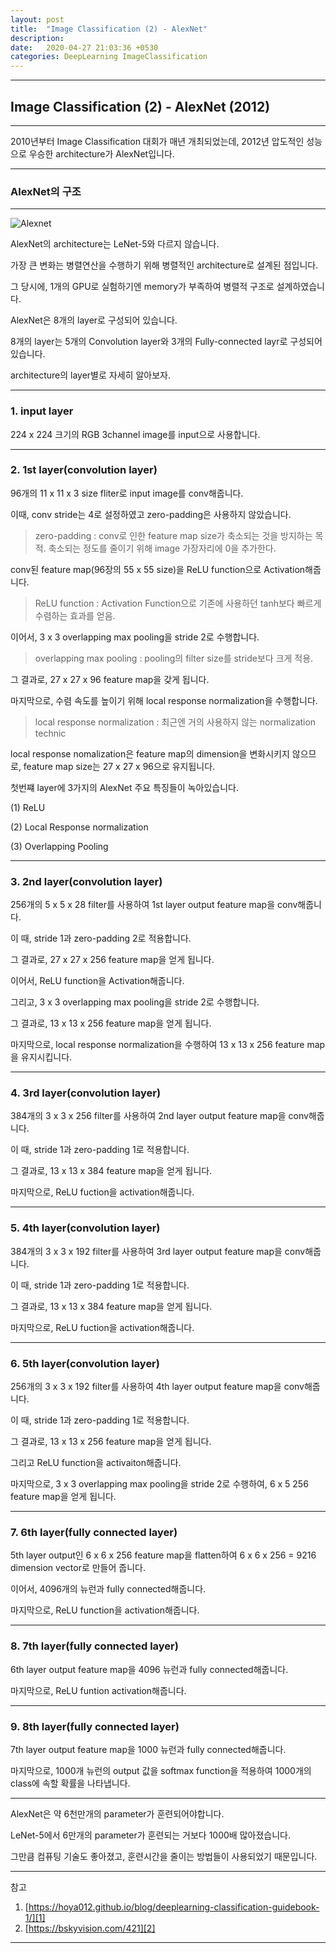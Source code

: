 ```yaml
---
layout: post
title:  "Image Classification (2) - AlexNet"
description: 
date:   2020-04-27 21:03:36 +0530
categories: DeepLearning ImageClassification
---
```

---

## Image Classification (2) -  AlexNet (2012)

---

2010년부터 Image Classification 대회가 매년 개최되었는데, 2012년 압도적인 성능으로 우승한 architecture가 AlexNet입니다.

---

### AlexNet의 구조

---

![Alexnet](https://i.imgur.com/l7J6lvu.png)


AlexNet의 architecture는 LeNet-5와 다르지 않습니다.

가장 큰 변화는 병렬연산을 수행하기 위해 병렬적인 architecture로 설계된 점입니다.

그 당시에, 1개의 GPU로 실험하기엔 memory가 부족하여 병렬적 구조로 설계하였습니다.

AlexNet은 8개의 layer로 구성되어 있습니다.

8개의 layer는 5개의 Convolution layer와 3개의 Fully-connected layr로 구성되어 있습니다.

architecture의 layer별로 자세히 알아보자.

---

### 1. input layer

224 x 224 크기의 RGB 3channel image를 input으로 사용합니다.

---

### 2. 1st layer(convolution layer)

96개의 11 x 11 x 3 size fliter로 input image를 conv해줍니다.

이때, conv stride는 4로 설정하였고 zero-padding은 사용하지 않았습니다.

> zero-padding : conv로 인한 feature map size가 축소되는 것을 방지하는 목적. 축소되는 정도를 줄이기 위해 image 가장자리에 0을 추가한다.

conv된 feature map(96장의 55 x 55 size)을 ReLU function으로 Activation해줍니다.

> ReLU function : Activation Function으로 기존에 사용하던 tanh보다 빠르게 수렴하는 효과를 얻음.

이어서, 3 x 3 overlapping max pooling을 stride 2로 수행합니다.

> overlapping max pooling : pooling의 filter size를 stride보다 크게 적용.

그 결과로, 27 x 27 x 96 feature map을 갖게 됩니다.

마지막으로, 수렴 속도를 높이기 위해 local response normalization을 수행합니다.

> local response normalization : 최근엔 거의 사용하지 않는 normalization technic

local response nomalization은 feature map의 dimension을 변화시키지 않으므로, feature map size는 27 x 27 x 96으로 유지됩니다.

첫번쨰 layer에 3가지의 AlexNet 주요 특징들이 녹아있습니다.

(1) ReLU

(2) Local Response normalization

(3) Overlapping Pooling

---

### 3. 2nd layer(convolution layer)

256개의 5 x 5 x 28 filter를 사용하여 1st layer output feature map을 conv해줍니다.

이 때, stride 1과 zero-padding 2로 적용합니다.

그 결과로, 27 x 27 x 256 feature map을 얻게 됩니다.

이어서, ReLU function을 Activation해줍니다.

그리고, 3 x 3 overlapping max pooling을 stride 2로 수행합니다.

그 결과로, 13 x 13 x 256 feature map을 얻게 됩니다.

마지막으로, local response normalization을 수행하여 13 x 13 x 256 feature map을 유지시킵니다.

---

### 4. 3rd layer(convolution layer)

384개의 3 x 3 x 256 filter를 사용하여 2nd layer output feature map을 conv해줍니다.

이 때, stride 1과 zero-padding 1로 적용합니다.

그 결과로, 13 x 13 x 384 feature map을 얻게 됩니다.

마지막으로, ReLU fuction을 activation해줍니다.

---

### 5. 4th layer(convolution layer)

384개의 3 x 3 x 192 filter를 사용하여 3rd layer output feature map을 conv해줍니다.

이 때, stride 1과 zero-padding 1로 적용합니다.

그 결과로, 13 x 13 x 384 feature map을 얻게 됩니다.

마지막으로, ReLU fuction을 activation해줍니다.

---

### 6. 5th layer(convolution layer)

256개의 3 x 3 x 192 filter를 사용하여 4th layer output feature map을 conv해줍니다.

이 때, stride 1과 zero-padding 1로 적용합니다.

그 결과로, 13 x 13 x 256 feature map을 얻게 됩니다.

그리고 ReLU function을 activaiton해줍니다.

마지막으로, 3 x 3 overlapping max pooling을 stride 2로 수행하여, 6 x 5 256 feature map을 얻게 됩니다.

---

### 7. 6th layer(fully connected layer)

5th layer output인 6 x 6 x 256 feature map을 flatten하여 6 x 6 x 256 = 9216 dimension vector로 만들어 줍니다.

이어서, 4096개의 뉴런과 fully connected해줍니다.

마지막으로, ReLU function을 activation해줍니다.

---

### 8. 7th layer(fully connected layer)

6th layer output feature map을 4096 뉴런과 fully connected해줍니다.

마지막으로, ReLU funtion activation해줍니다.

---

### 9. 8th layer(fully connected layer)

7th layer output feature map을 1000 뉴런과 fully connected해줍니다.

마지막으로, 1000개 뉴런의 output 값을 softmax function을 적용하여 1000개의 class에 속할 확률을 나타냅니다.

---

AlexNet은 약 6천만개의 parameter가 훈련되어야합니다.

LeNet-5에서 6만개의 parameter가 훈련되는 거보다 1000배 많아졌습니다.

그만큼 컴퓨팅 기술도 좋아졌고, 훈련시간을 줄이는 방법들이 사용되었기 때문입니다.

---

참고
1. [https://hoya012.github.io/blog/deeplearning-classification-guidebook-1/][1]
2. [https://bskyvision.com/421][2]

---

[1]: https://hoya012.github.io/blog/deeplearning-classification-guidebook-1/
[2]: https://bskyvision.com/421
